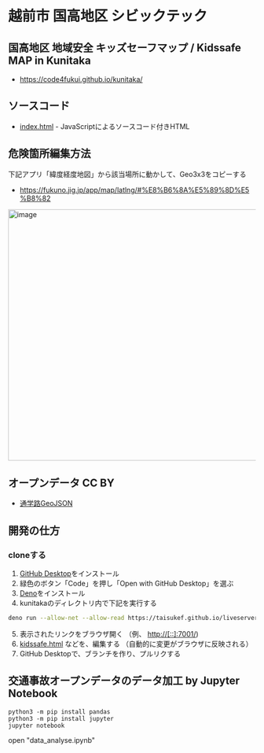 # 越前市 国高地区 シビックテック

## 国高地区 地域安全 キッズセーフマップ / Kidssafe MAP in Kunitaka

- https://code4fukui.github.io/kunitaka/

## ソースコード

- [index.html](index.html) - JavaScriptによるソースコード付きHTML

## 危険箇所編集方法

下記アプリ「緯度経度地図」から該当場所に動かして、Geo3x3をコピーする
- https://fukuno.jig.jp/app/map/latlng/#%E8%B6%8A%E5%89%8D%E5%B8%82

<img width="511" alt="image" src="https://user-images.githubusercontent.com/1715217/219602296-2d3b72ce-581a-4ba8-8c69-edbe1b95ee76.png">


## オープンデータ CC BY

- [通学路GeoJSON](https://code4fukui.github.io/kunitaka/schoolzone.geojson)

## 開発の仕方

### cloneする

1. [GitHub Desktop](https://desktop.github.com/)をインストール
2. 緑色のボタン「Code」を押し「Open with GitHub Desktop」を選ぶ
3. [Deno](https://deno.land/)をインストール
4. kunitakaのディレクトリ内で下記を実行する
```sh
deno run --allow-net --allow-read https://taisukef.github.io/liveserver/liveserver.js
```
5. 表示されたリンクをブラウザ開く （例、 [http://[::]:7001/](http://[::]:7001/))
6. [kidssafe.html](kidssafe.html) などを、編集する （自動的に変更がブラウザに反映される）
7. GitHub Desktopで、ブランチを作り、プルリクする

## 交通事故オープンデータのデータ加工 by Jupyter Notebook

```
python3 -m pip install pandas
python3 -m pip install jupyter
jupyter notebook
```
open "data_analyse.ipynb"
